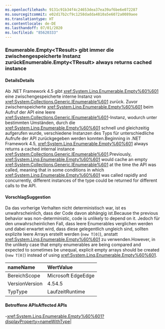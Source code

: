```yaml
---
ms.openlocfilehash: 9131c91b34f4c24653dea37ea39af6be6e072287
ms.sourcegitcommit: e02d17b2cf9c1258dadda4810a5e6072a0089aee
ms.translationtype: HT
ms.contentlocale: de-DE
ms.lasthandoff: 07/01/2020
ms.locfileid: "85620333"
---
```

### <a name="enumerableemptylttresultgt-always-returns-cached-instance"></a><span data-ttu-id="cd062-101">Enumerable.Empty&lt;TResult&gt; gibt immer die zwischengespeicherte Instanz zurück</span><span class="sxs-lookup"><span data-stu-id="cd062-101">Enumerable.Empty&lt;TResult&gt; always returns cached instance</span></span>

#### <a name="details"></a><span data-ttu-id="cd062-102">Details</span><span class="sxs-lookup"><span data-stu-id="cd062-102">Details</span></span>

<span data-ttu-id="cd062-103">Ab .NET Framework 4.5 gibt <xref:System.Linq.Enumerable.Empty%60%601> eine zwischengespeicherte interne Instanz von <xref:System.Collections.Generic.IEnumerable%601> zurück. Zuvor zwischenspeicherte <xref:System.Linq.Enumerable.Empty%60%601> beim Aufruf der API eine leere <xref:System.Collections.Generic.IEnumerable%601>-Instanz, wodurch unter bestimmten Umständen, durch die <xref:System.Linq.Enumerable.Empty%60%601> schnell und gleichzeitig aufgerufen wurde, verschiedene Instanzen des Typs für unterschiedliche Aufrufe der API zurückgegeben werden konnten.</span><span class="sxs-lookup"><span data-stu-id="cd062-103">Beginning in .NET Framework 4.5, <xref:System.Linq.Enumerable.Empty%60%601> always returns a cached internal instance <xref:System.Collections.Generic.IEnumerable%601>.Previously, <xref:System.Linq.Enumerable.Empty%60%601> would cache an empty <xref:System.Collections.Generic.IEnumerable%601> at the time the API was called, meaning that in some conditions in which <xref:System.Linq.Enumerable.Empty%60%601> was called rapidly and concurrently, different instances of the type could be returned for different calls to the API.</span></span>

#### <a name="suggestion"></a><span data-ttu-id="cd062-104">Vorschlag</span><span class="sxs-lookup"><span data-stu-id="cd062-104">Suggestion</span></span>

<span data-ttu-id="cd062-105">Da das vorherige Verhalten nicht deterministisch war, ist es unwahrscheinlich, dass der Code davon abhängig ist.</span><span class="sxs-lookup"><span data-stu-id="cd062-105">Because the previous behavior was non-deterministic, code is unlikely to depend on it.</span></span> <span data-ttu-id="cd062-106">Jedoch für den unwahrscheinlichen Fall, dass leere Enumerables verglichen werden und dabei erwartet wird, dass diese gelegentlich ungleich sind, sollten explizite leere Arrays erstellt werden (<code>new T[0]</code>), anstatt <xref:System.Linq.Enumerable.Empty%60%601> zu verwenden.</span><span class="sxs-lookup"><span data-stu-id="cd062-106">However, in the unlikely case that empty enumerables are being compared and expected to sometimes be unequal, explicit empty arrays should be created (<code>new T[0]</code>) instead of using <xref:System.Linq.Enumerable.Empty%60%601>.</span></span>

| <span data-ttu-id="cd062-107">name</span><span class="sxs-lookup"><span data-stu-id="cd062-107">Name</span></span>    | <span data-ttu-id="cd062-108">Wert</span><span class="sxs-lookup"><span data-stu-id="cd062-108">Value</span></span>       |
|:--------|:------------|
| <span data-ttu-id="cd062-109">Bereich</span><span class="sxs-lookup"><span data-stu-id="cd062-109">Scope</span></span>   |<span data-ttu-id="cd062-110">Microsoft Edge</span><span class="sxs-lookup"><span data-stu-id="cd062-110">Edge</span></span>|
|<span data-ttu-id="cd062-111">Version</span><span class="sxs-lookup"><span data-stu-id="cd062-111">Version</span></span>|<span data-ttu-id="cd062-112">4.5</span><span class="sxs-lookup"><span data-stu-id="cd062-112">4.5</span></span>|
|<span data-ttu-id="cd062-113">Typ</span><span class="sxs-lookup"><span data-stu-id="cd062-113">Type</span></span>|<span data-ttu-id="cd062-114">Laufzeit</span><span class="sxs-lookup"><span data-stu-id="cd062-114">Runtime</span></span>

#### <a name="affected-apis"></a><span data-ttu-id="cd062-115">Betroffene APIs</span><span class="sxs-lookup"><span data-stu-id="cd062-115">Affected APIs</span></span>

-<xref:System.Linq.Enumerable.Empty%60%601?displayProperty=nameWithType></li></ul>|
